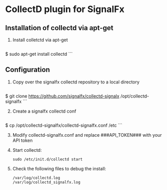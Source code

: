 CollectD plugin for SignalFx
==============================

Installation of collectd via apt-get
------------------------

1. Install colletctd via apt-get

    ```
$ sudo apt-get install collectd
    ```


Configuration
-------------

1. Copy over the signalfx collectd repository to a local directory
    ```
$ git clone https://github.com/signalfx/collectd-signalx /opt/collectd-signalfx
    ```

2. Create a signalfx collectd conf 
    ```
$ cp /opt/collectd-signalfx/collectd-signalfx.conf /etc
    ```

3. Modify collectd-signalfx.conf and replace ###API_TOKEN### with your API token

4. Start collectd:
    ```
    sudo /etc/init.d/collectd start
    ```

5. Check the following files to debug the install:
   ```
   /var/log/collectd.log
   /var/log/collectd_signalfx.log
   ```

